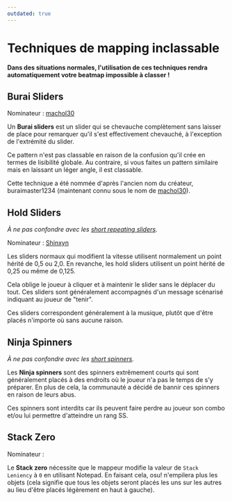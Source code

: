```yaml
---
outdated: true
---
```


# Techniques de mapping inclassable

**Dans des situations normales, l'utilisation de ces techniques rendra automatiquement votre beatmap impossible à classer !**

## Burai Sliders

Nominateur : [machol30](https://osu.ppy.sh/users/5772)

Un **Burai sliders** est un slider qui se chevauche complètement sans laisser de place pour remarquer qu'il s'est effectivement chevauché, à l'exception de l'extrémité du slider.

Ce pattern n'est pas classable en raison de la confusion qu'il crée en termes de lisibilité globale.
Au contraire, si vous faites un pattern similaire mais en laissant un léger angle, il est classable.

Cette technique a été nommée d'après l'ancien nom du créateur, buraimaster1234 (maintenant connu sous le nom de [machol30](https://osu.ppy.sh/users/5772)).

## Hold Sliders

*À ne pas confondre avec les [short repeating sliders](/wiki/Mapping_techniques/Sliders#short-repeating-sliders).*

Nominateur : [Shinxyn](https://osu.ppy.sh/users/13996)

Les sliders normaux qui modifient la vitesse utilisent normalement un point hérité de 0,5 ou 2,0.
En revanche, les hold sliders utilisent un point hérité de 0,25 ou même de 0,125.

Cela oblige le joueur à cliquer et à maintenir le slider sans le déplacer du tout.
Ces sliders sont généralement accompagnés d'un message scénarisé indiquant au joueur de "tenir".

Ces sliders correspondent généralement à la musique, plutôt que d'être placés n'importe où sans aucune raison.

## Ninja Spinners

*À ne pas confondre avec les [short spinners](/wiki/Mapping_techniques/Spinners#short-spinners).*

Les **Ninja spinners** sont des spinners extrêmement courts qui sont généralement placés à des endroits où le joueur n'a pas le temps de s'y préparer.
En plus de cela, la communauté a décidé de bannir ces spinners en raison de leurs abus.

Ces spinners sont interdits car ils peuvent faire perdre au joueur son combo et/ou lui permettre d'atteindre un rang SS.

## Stack Zero

Nominateur :

Le **Stack zero** nécessite que le mappeur modifie la valeur de `Stack Leniency` à `0` en utilisant Notepad.
En faisant cela, osu! n'empilera plus les objets (cela signifie que tous les objets seront placés les uns sur les autres au lieu d'être placés légèrement en haut à gauche).
